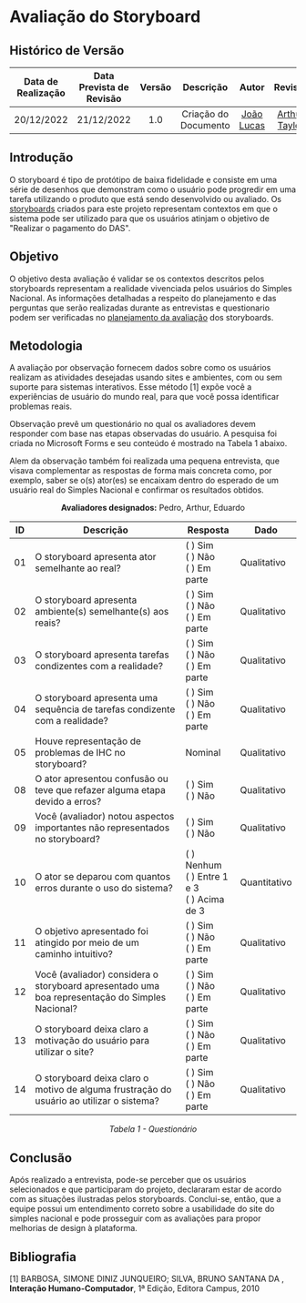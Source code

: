 # Avaliação do Storyboard

## Histórico de Versão

|Data de Realização|Data Prevista de Revisão|Versão|Descrição|Autor|Revisor|
| :----------: | :------: | :-----------: | :---------: |:---------: | :---------: |
|20/12/2022|21/12/2022|1.0|Criação do Documento|[João Lucas](https://github.com/HacKairos)|[Arthur Taylor](https://github.com/)|

## Introdução
O storyboard é tipo de protótipo de baixa fidelidade e consiste em uma série de desenhos que demonstram como o usuário pode progredir em uma tarefa utilizando o produto que está sendo desenvolvido ou avaliado. Os [storyboards](PlanejamentoAvStoryboard.md) criados para este projeto representam contextos em que o sistema pode ser utilizado para que os usuários atinjam o objetivo de "Realizar o pagamento do DAS".

## Objetivo
O objetivo desta avaliação é validar se os contextos descritos pelos storyboards representam a realidade vivenciada pelos usuários do Simples Nacional. As informações detalhadas a respeito do planejamento e das perguntas que serão realizadas durante as entrevistas e questionario podem ser verificadas no [planejamento da avaliação](PlanejamentoAvStoryboard.md) dos storyboards.

## Metodologia
A avaliação por observação fornecem dados sobre como os usuários realizam as atividades desejadas usando sites e ambientes, com ou sem suporte para sistemas interativos. Esse método [1] expõe você a experiências de usuário do mundo real, para que você possa identificar problemas reais. 

Observação prevê um questionário no qual os avaliadores devem responder com base nas etapas observadas do usuário. A pesquisa foi criada no Microsoft Forms e seu conteúdo é mostrado na Tabela 1 abaixo. 

Alem da observação também foi realizada uma pequena entrevista, que visava complementar as respostas de forma mais concreta como, por exemplo, saber se o(s) ator(es) se encaixam dentro do esperado de um usuário real do Simples Nacional e confirmar os resultados obtidos.

<center>

**Avaliadores designados:** Pedro, Arthur, Eduardo

|ID|Descrição|Resposta|Dado|
|---|---|---|---|
|01|O storyboard apresenta ator semelhante ao real?|( ) Sim<br>( ) Não<br>( ) Em parte|Qualitativo|
|02|O storyboard apresenta ambiente(s) semelhante(s) aos reais?|( ) Sim<br>( ) Não<br>( ) Em parte|Qualitativo|
|03|O storyboard apresenta tarefas condizentes com a realidade?|( ) Sim<br>( ) Não<br>( ) Em parte|Qualitativo|
|04|O storyboard apresenta uma sequência de tarefas condizente com a realidade?|( ) Sim<br>( ) Não<br>( ) Em parte|Qualitativo|
|05|Houve representação de problemas de IHC no storyboard?|Nominal|Qualitativo|
|08|O ator apresentou confusão ou teve que refazer alguma etapa devido a erros?|( ) Sim<br>( ) Não|Qualitativo|
|09|Você (avaliador) notou aspectos importantes não representados no storyboard?|( ) Sim<br>( ) Não|Qualitativo|
|10|O ator se deparou com quantos erros durante o uso do sistema?|( ) Nenhum<br>( ) Entre 1 e 3<br>( ) Acima de 3|Quantitativo|
|11|O objetivo apresentado foi atingido por meio de um caminho intuitivo?|( ) Sim<br>( ) Não<br>( ) Em parte|Qualitativo|
|12|Você (avaliador) considera o storyboard apresentado uma boa representação do Simples Nacional?|( ) Sim<br>( ) Não<br>( ) Em parte|Qualitativo|
|13|O storyboard deixa claro a motivação do usuário para utilizar o site?|( ) Sim<br>( ) Não<br>( ) Em parte|Qualitativo|
|14|O storyboard deixa claro o motivo de alguma frustração do usuário ao utilizar o sistema?|( ) Sim<br>( ) Não<br>( ) Em parte|Qualitativo|

*Tabela 1 - Questionário*

</center>

## Conclusão
Após realizado a entrevista, pode-se perceber que os usuários selecionados e que participaram do projeto, declararam estar de acordo com as situações ilustradas pelos storyboards. Conclui-se, então, que a equipe possui um entendimento correto sobre a usabilidade do site do simples nacional e pode prosseguir com as avaliações para propor melhorias de design à plataforma.

## Bibliografia
[1] BARBOSA, SIMONE DINIZ JUNQUEIRO; SILVA, BRUNO SANTANA DA , **Interação Humano-Computador**, 1ª Edição, Editora Campus, 2010 